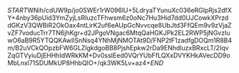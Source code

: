 $START$WNih/cdUW9p/jo0SWEr1rW096lU+5LdryaTYunuXc036eRGIpRjs2dfXY+4nby36pUid3YmZyjLsRIuzcTFhwsm6z0oNc7Hu3Hid7dd0UJCowkXPrzddGKzV3QWBiR2OkOax4ntLirK2uf6eAUpGcNvvcqe8UbJtd3FfQEm9v9zVjaZvZF7voducTrr7TN6jhKgr+d2JPgoVNgac6MtqQaHGKJPk2EL2RWP5jNGvzIuwO6aB9R5YTQQKAwIlSnNsq4YNhMjNMOTAt9D/FNP2tF1zadfgDOQm1R8B4m/B2uVCkQOpzbFW6GLZlgkdgoBB8PjshEpkw2rDa9ENhdluzxBRxcLT/2IqvZqGTVyiuDjEHHhIdWRkKM+Dv0ssIEed0VQrYUbFfLQXxDVYKHkAVecDD9oMbLnxl71SDUMkUP8HhbQIO+/qk3WK5Lv+az4+$END$